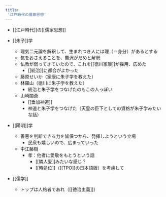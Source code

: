 ```yaml
---
title:
 '江戸時代の儒家思想'
---
```


- [[江戸時代]]の[[儒家思想]]

- [[朱子]]学
    - 理気二元論を解釈して、生まれつき人には理（＝身分）があるとする
    - 気をおさえることを、贅沢がだめと解釈
    - 仏教が弱ってきていたので、これを[[徳川家康]]が採用、広めた
        - [[統治]]に都合がよかった
    - 藤原せいか（家康に朱子学を教えた）
    - 林羅山（徳川に朱子学を教えた）
        - 統治と朱子学をつなげたのもこの人っぽい
    - 山崎闇斎
        - [[垂加神道]]
        - 神道と朱子学をつなげた（天皇の臣下としての資格が朱子学みたいな話）
- [[陽明]]学
    - 善悪を判断できる力を皆保つから、発揮しようという立場
        - 民衆も嬉しいので、広まっていった
    - 中江藤樹
        - 孝：他者に愛敬をもとうという話
            - [[隣人愛]]みたいな感じ？
            - [[時処位]]（[[TPO]]の日本語版）を考慮して
- [[儒学]]
    - トップは人格者であれ（[[徳治主義]]）
